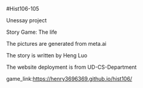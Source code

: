 #Hist106-105

Unessay project

Story Game: The life

The pictures are generated from meta.ai

The story is written by Heng Luo

The website deployment is from UD-CS-Department

game_link:https://henry3696369.github.io/hist106/
